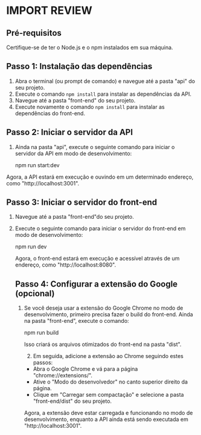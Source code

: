 # IMPORT REVIEW

## Pré-requisitos

Certifique-se de ter o Node.js e o npm instalados em sua máquina.

## Passo 1: Instalação das dependências

1. Abra o terminal (ou prompt de comando) e navegue até a pasta "api" do seu projeto.
2. Execute o comando `npm install` para instalar as dependências da API.
3. Navegue até a pasta "front-end" do seu projeto.
4. Execute novamente o comando `npm install` para instalar as dependências do front-end.

## Passo 2: Iniciar o servidor da API

1. Ainda na pasta "api", execute o seguinte comando para iniciar o servidor da API em modo de desenvolvimento:

   npm run start:dev

Agora, a API estará em execução e ouvindo em um determinado endereço, como "http://localhost:3001".

## Passo 3: Iniciar o servidor do front-end

1. Navegue até a pasta "front-end"do seu projeto.
2. Execute o seguinte comando para iniciar o servidor do front-end em modo de desenvolvimento:

   npm run dev

   Agora, o front-end estará em execução e acessível através de um endereço, como "http://localhost:8080".

   ## Passo 4: Configurar a extensão do Google (opcional)


   1. Se você deseja usar a extensão do Google Chrome no modo de desenvolvimento, primeiro precisa fazer o build do front-end. Ainda na pasta "front-end", execute o comando:

      npm run build

      Isso criará os arquivos otimizados do front-end na pasta "dist".

      2. Em seguida, adicione a extensão ao Chrome seguindo estes passos:

      - Abra o Google Chrome e vá para a página "chrome://extensions/".
      - Ative o "Modo do desenvolvedor" no canto superior direito da página.
      - Clique em "Carregar sem compactação" e selecione a pasta "front-end/dist" do seu projeto.

      Agora, a extensão deve estar carregada e funcionando no modo de desenvolvimento, enquanto a API ainda está sendo executada em "http://localhost:3001".
